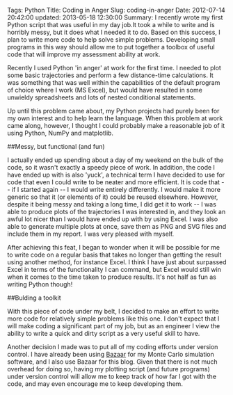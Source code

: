 Tags: Python
Title: Coding in Anger
Slug: coding-in-anger
Date: 2012-07-14 20:42:00
updated: 2013-05-18 12:30:00
Summary: I recently wrote my first Python script that was useful in my day job.It took a while to write and is horribly messy, but it does what I needed it to do. Based on this success, I plan to write more code to help solve simple problems. Developing small programs in this way should allow me to put together a toolbox of useful code that will improve my assessment ability at work.

Recently I used Python 'in anger' at work for the first time. I needed to
plot some basic trajectories and perform a few distance-time calculations.
It was something that was well within the capabilities of the default program
of choice where I work (MS Excel), but would have resulted in some unwieldy
spreadsheets and lots of nested conditional statements.

Up until this problem came about, my Python projects had purely been for my own
interest and to help learn the language. When this problem at work came along,
however, I thought I could probably make a reasonable job of it using Python,
NumPy and matplotlib.

##Messy, but functional (and fun)

I actually ended up spending about a day of my weekend on the bulk of the code,
so it wasn't exactly a speedy piece of work. In addition, the code I have ended
up with is also 'yuck', a technical term I have decided to use for code that
even I could write to be neater and more efficient. It is code that -- if I
started again -- I would write entirely differently. I would make it more
generic so that it (or elements of it) could be reused elsewhere. However,
despite it being messy and taking a long time, I did get it to work -- I was
able to produce plots of the trajectories I was interested in, and they look an
awful lot nicer than I would have ended up with by using Excel. I was also able
to generate multiple plots at once, save them as PNG and SVG files and include
them in my report. I was very pleased with myself.

After achieving this feat, I began to wonder when it will be possible for me to
write code on a regular basis that takes no longer than getting the result
using another method, for instance Excel. I think I have just about surpassed
Excel in terms of the functionality I can command, but Excel would still win
when it comes to the time taken to produce results. It's not half as fun as
writing Python though!

##Bulding a toolkit

With this piece of code under my belt, I decided to make an effort to write
more code for relatively simple problems like this one. I don't expect
that I will make coding a significant part of my job, but as an engineer I view
the ability to write a quick and dirty script as a very useful skill to have.

Another decision I made was to put all of my coding efforts under version
control. I have already been using [Bazaar](http://bazaar.canonical.com/en/) for my
Monte Carlo simulation software, and I
also use Bazaar for this blog. Given that there is not much overhead for doing
so, having my plotting script (and future programs) under version control will
allow me to keep track of how far I got with the code, and may even encourage me
to keep developing them.

